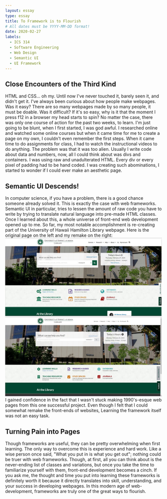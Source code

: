 ```yaml
---
layout: essay
type: essay
title: To Framework is to Flourish
# All dates must be YYYY-MM-DD format!
date: 2020-02-27
labels:
  - ICS 314
  - Software Engineering
  - Web Design
  - Semantic UI
  - UI Framework
---
```

## Close Encounters of the Third Kind
HTML and CSS... oh my.  Until now I've never touched it, barely seen it, and didn't get it.  I've always been curious about how people make webpages.  Was it easy?  There are so many webpages made by so many people, it must be doable.  Was it difficult?  If it's so easy, why is it that the moment I press f12 in a browser my head starts to spin?  No matter the case, there was only one course of action for the past two weeks, to learn.  I'm just going to be blunt, when I first started, I was god awful.  I researched online and watched some online courses but when it came time for me to create a page on my own, I couldn't even remember the first steps.  When it came time to do assignments for class, I had to watch the instructional videos to do anything.  The problem was that it was too alien.  Usually I write code about data and numbers, now, all I could think about was divs and containers.  I was using raw and unadulterated HTML.  Every div or every pixel of padding had to be hand coded.  I was creating such abominations, I started to wonder if I could ever make an aesthetic page.
    
## Semantic UI Descends!
In computer science, if you have a problem, there is a good chance someone already solved it.  This is exactly the case with web frameworks.  Semantic UI in particular, tries to lessen the amount of raw code you have to write by trying to translate natural language into pre-made HTML classes.  Once I learned about this, a whole universe of front-end web development opened up to me.  So far, my most notable accomplishment is re-creating part of the University of Hawaii Hamilton Library webpage.
Here is the original page on the left and my remake on the right:
<img class="ui medium floated left image" src="/images/website-original.jpg">
<img class="ui small floated right image" src="/images/website-remake.jpg">
I gained confidence in the fact that I wasn't stuck making 1990's-esque web pages from this one successful project.  Even though I felt that I could somewhat remake the front-ends of websites, Learning the framework itself was not an easy task.

## Turning Pain into Pages
Though frameworks are useful, they can be pretty overwhelming when first learning.  The only way to overcome this is experience and hard work.  Like a wise person once said, "What you put in is what you get out"; nothing could be truer with web frameworks.  Though, at first, all you can think about is the never-ending list of classes and variations, but once you take the time to familiarize yourself with them, front-end development becomes a cinch.  If you ask me, the thought and time you put into learning these frameworks is definitely worth it because it directly translates into skill, understanding, and your success in developing webpages.  In this modern age of web-development, frameworks are truly one of the great ways to flourish.
